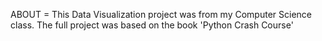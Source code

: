 ABOUT = This Data Visualization project was from my Computer Science class. The full project was based on the book 'Python Crash Course' 
